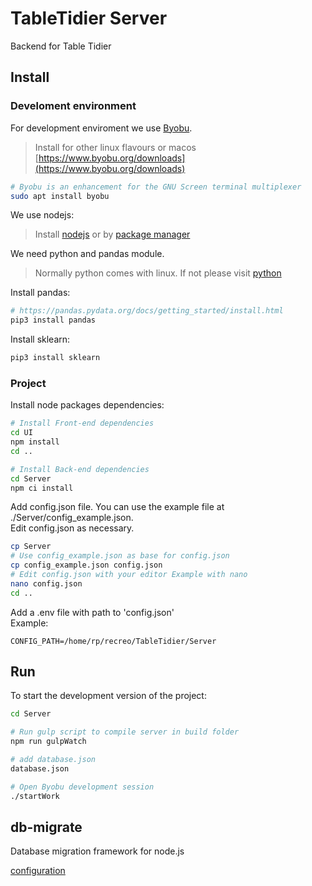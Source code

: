 # TableTidier Server

Backend for Table Tidier

## Install

### Develoment environment
For development enviroment we use [Byobu](https://www.byobu.org).
> Install for other linux flavours or macos [https://www.byobu.org/downloads](https://www.byobu.org/downloads)

```bash
# Byobu is an enhancement for the GNU Screen terminal multiplexer
sudo apt install byobu
```

We use nodejs:

> Install [nodejs](https://nodejs.org/en/download/) or by [package manager](https://nodejs.org/en/download/package-manager/)

We need python and pandas module.

> Normally python comes with linux. If not please visit [python](https://docs.python.org/3/using/unix.html)

Install pandas:
```bash
# https://pandas.pydata.org/docs/getting_started/install.html
pip3 install pandas
```

Install sklearn:
```bash
pip3 install sklearn
```

### Project

Install node packages dependencies:

```bash
# Install Front-end dependencies
cd UI
npm install
cd ..

# Install Back-end dependencies
cd Server
npm ci install
```

Add config.json file. You can use the example file at ./Server/config_example.json.<br>
Edit config.json as necessary.

```bash
cp Server
# Use config_example.json as base for config.json
cp config_example.json config.json
# Edit config.json with your editor Example with nano
nano config.json
cd ..
```

Add a .env file with path to 'config.json' <br>
Example:
```
CONFIG_PATH=/home/rp/recreo/TableTidier/Server
```

## Run

To start the development version of the project:

```bash
cd Server

# Run gulp script to compile server in build folder
npm run gulpWatch

# add database.json
database.json

# Open Byobu development session
./startWork

```


## db-migrate

Database migration framework for node.js



[configuration](https://db-migrate.readthedocs.io/en/latest/Getting%20Started/configuration/)
